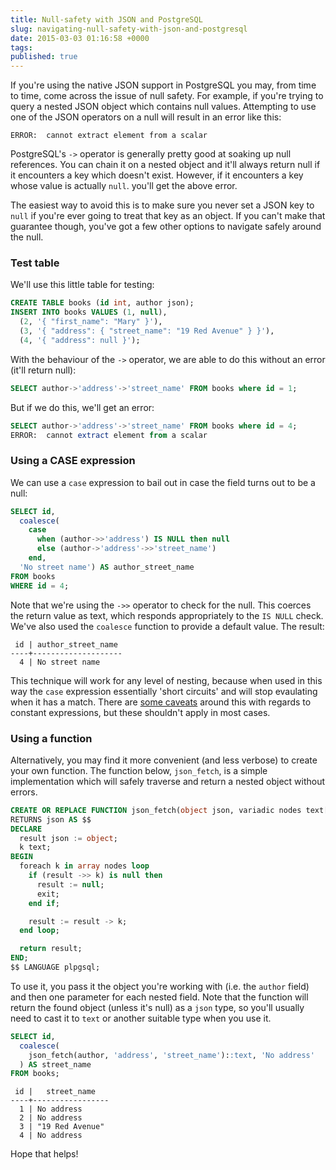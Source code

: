 ```yaml
---
title: Null-safety with JSON and PostgreSQL
slug: navigating-null-safety-with-json-and-postgresql
date: 2015-03-03 01:16:58 +0000
tags:
published: true
---
```


If you're using the native JSON support in PostgreSQL you may, from time to time, come across the issue of null safety. For example, if you're trying to query a nested JSON object which contains null values. Attempting to use one of the JSON operators on a null will result in an error like this:

```
ERROR:  cannot extract element from a scalar
```

PostgreSQL's `->` operator is generally pretty good at soaking up null references. You can chain it on a nested object and it'll always return null if it encounters a key which doesn't exist. However, if it encounters a key whose value is actually `null`. you'll get the above error.

The easiest way to avoid this is to make sure you never set a JSON key to `null` if you're ever going to treat that key as an object. If you can't make that guarantee though, you've got a few other options to navigate safely around the null.

<!-- more -->

### Test table

We'll use this little table for testing:

```sql
CREATE TABLE books (id int, author json);
INSERT INTO books VALUES (1, null),
  (2, '{ "first_name": "Mary" }'),
  (3, '{ "address": { "street_name": "19 Red Avenue" } }'),
  (4, '{ "address": null }');
```

With the behaviour of the `->` operator, we are able to do this without an error (it'll return null):

```sql
SELECT author->'address'->'street_name' FROM books where id = 1;
```

But if we do this, we'll get an error:

```sql
SELECT author->'address'->'street_name' FROM books where id = 4;
ERROR:  cannot extract element from a scalar
```

### Using a CASE expression

We can use a `case` expression to bail out in case the field turns out to be a null:

```sql
SELECT id,
  coalesce(
    case
      when (author->>'address') IS NULL then null
      else (author->'address'->>'street_name')
    end,
  'No street name') AS author_street_name
FROM books
WHERE id = 4;
```

Note that we're using the `->>` operator to check for the null. This coerces the return value as text, which responds appropriately to the `IS NULL` check. We've also used the `coalesce` function to provide a default value. The result:

```
 id | author_street_name
----+--------------------
  4 | No street name
```

This technique will work for any level of nesting, because when used in this way the `case` expression essentially 'short circuits' and will stop evaulating when it has a match. There are [some caveats](https://www.postgresql.org/docs/9.2/static/sql-expressions.html#SYNTAX-EXPRESS-EVAL) around this with regards to constant expressions, but these shouldn't apply in most cases.

### Using a function

Alternatively, you may find it more convenient (and less verbose) to create your own function. The function below, `json_fetch`, is a simple implementation which will safely traverse and return a nested object without errors.

```sql
CREATE OR REPLACE FUNCTION json_fetch(object json, variadic nodes text[])
RETURNS json AS $$
DECLARE
  result json := object;
  k text;
BEGIN
  foreach k in array nodes loop
    if (result ->> k) is null then
      result := null;
      exit;
    end if;

    result := result -> k;
  end loop;

  return result;
END;
$$ LANGUAGE plpgsql;
```

To use it, you pass it the object you're working with (i.e. the `author` field) and then one parameter for each nested field. Note that the function will return the found object (unless it's null) as a `json` type, so you'll usually need to cast it to `text` or another suitable type when you use it.

```sql
SELECT id,
  coalesce(
    json_fetch(author, 'address', 'street_name')::text, 'No address'
  ) AS street_name
FROM books;
```

```
 id |   street_name
----+-----------------
  1 | No address
  2 | No address
  3 | "19 Red Avenue"
  4 | No address
```

Hope that helps!
